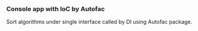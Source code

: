 ### Console app with IoC by Autofac

Sort algorithms under single interface called by DI using Autofac package.